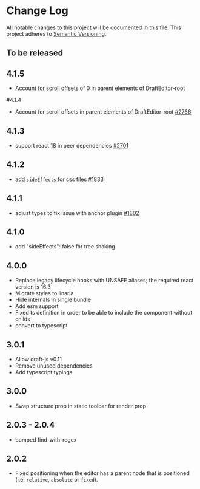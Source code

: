 # Change Log

All notable changes to this project will be documented in this file.
This project adheres to [Semantic Versioning](http://semver.org/).

## To be released

## 4.1.5

- Account for scroll offsets of 0 in parent elements of DraftEditor-root

#4.1.4

- Account for scroll offsets in parent elements of DraftEditor-root [#2766](https://github.com/draft-js-plugins/draft-js-plugins/issues/2766)

## 4.1.3

- support react 18 in peer dependencies [#2701](https://github.com/draft-js-plugins/draft-js-plugins/issues/2701)

## 4.1.2

- add `sideEffects` for css files [#1833](https://github.com/draft-js-plugins/draft-js-plugins/issues/1833)

## 4.1.1

- adjust types to fix issue with anchor plugin [#1802](https://github.com/draft-js-plugins/draft-js-plugins/issues/1802)

## 4.1.0

- add "sideEffects": false for tree shaking

## 4.0.0

- Replace legacy lifecycle hooks with UNSAFE aliases; the required react version is 16.3
- Migrate styles to linaria
- Hide internals in single bundle
- Add esm support
- Fixed ts definition in order to be able to include the component without childs
- convert to typescript

## 3.0.1

- Allow draft-js v0.11
- Remove unused dependencies
- Add typescript typings

## 3.0.0

- Swap structure prop in static toolbar for render prop

## 2.0.3 - 2.0.4

- bumped find-with-regex

## 2.0.2

- Fixed positioning when the editor has a parent node that is positioned (i.e. `relative`, `absolute` or `fixed`).
